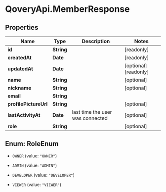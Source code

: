 # QoveryApi.MemberResponse

## Properties

Name | Type | Description | Notes
------------ | ------------- | ------------- | -------------
**id** | **String** |  | [readonly] 
**createdAt** | **Date** |  | [readonly] 
**updatedAt** | **Date** |  | [optional] [readonly] 
**name** | **String** |  | [optional] 
**nickname** | **String** |  | [optional] 
**email** | **String** |  | 
**profilePictureUrl** | **String** |  | [optional] 
**lastActivityAt** | **Date** | last time the user was connected | [optional] 
**role** | **String** |  | [optional] 



## Enum: RoleEnum


* `OWNER` (value: `"OWNER"`)

* `ADMIN` (value: `"ADMIN"`)

* `DEVELOPER` (value: `"DEVELOPER"`)

* `VIEWER` (value: `"VIEWER"`)




